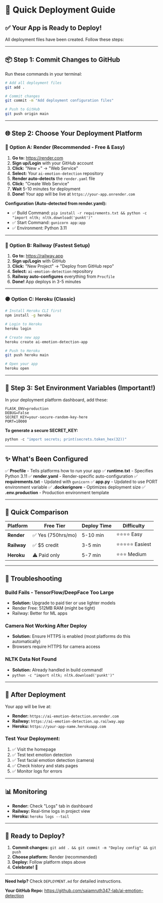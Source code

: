 # 🚀 Quick Deployment Guide

## ✅ Your App is Ready to Deploy!

All deployment files have been created. Follow these steps:

---

## 📦 Step 1: Commit Changes to GitHub

Run these commands in your terminal:

```bash
# Add all deployment files
git add .

# Commit changes
git commit -m "Add deployment configuration files"

# Push to GitHub
git push origin main
```

---

## 🌐 Step 2: Choose Your Deployment Platform

### 🎯 Option A: Render (Recommended - Free & Easy)

1. **Go to:** https://render.com
2. **Sign up/Login** with your GitHub account
3. **Click:** "New +" → "Web Service"
4. **Select:** Your `ai-emotion-detection` repository
5. **Render auto-detects** the `render.yaml` file
6. **Click:** "Create Web Service"
7. **Wait** 5-10 minutes for deployment
8. **Done!** Your app will be live at `https://your-app.onrender.com`

**Configuration (Auto-detected from render.yaml):**
- ✅ Build Command: `pip install -r requirements.txt && python -c "import nltk; nltk.download('punkt')"`
- ✅ Start Command: `gunicorn app:app`
- ✅ Environment: Python 3.11

---

### 🚂 Option B: Railway (Fastest Setup)

1. **Go to:** https://railway.app
2. **Sign up/Login** with GitHub
3. **Click:** "New Project" → "Deploy from GitHub repo"
4. **Select:** `ai-emotion-detection` repository
5. **Railway auto-configures** everything from `Procfile`
6. **Done!** App deploys in 3-5 minutes

---

### 🟣 Option C: Heroku (Classic)

```bash
# Install Heroku CLI first
npm install -g heroku

# Login to Heroku
heroku login

# Create new app
heroku create ai-emotion-detection-app

# Push to Heroku
git push heroku main

# Open your app
heroku open
```

---

## 🔐 Step 3: Set Environment Variables (Important!)

In your deployment platform dashboard, add these:

```
FLASK_ENV=production
DEBUG=False
SECRET_KEY=your-secure-random-key-here
PORT=10000
```

**To generate a secure SECRET_KEY:**
```python
python -c "import secrets; print(secrets.token_hex(32))"
```

---

## ✨ What's Been Configured

✅ **Procfile** - Tells platforms how to run your app
✅ **runtime.txt** - Specifies Python 3.11
✅ **render.yaml** - Render-specific auto-configuration
✅ **requirements.txt** - Updated with `gunicorn`
✅ **app.py** - Updated to use PORT environment variable
✅ **.dockerignore** - Optimizes deployment size
✅ **.env.production** - Production environment template

---

## 🎯 Quick Comparison

| Platform | Free Tier | Deploy Time | Difficulty |
|----------|-----------|-------------|------------|
| **Render** | ✅ Yes (750hrs/mo) | 5-10 min | ⭐⭐⭐⭐ Easy |
| **Railway** | ✅ $5 credit | 3-5 min | ⭐⭐⭐⭐⭐ Easiest |
| **Heroku** | ⚠️ Paid only | 5-7 min | ⭐⭐⭐ Medium |

---

## 🐛 Troubleshooting

### Build Fails - TensorFlow/DeepFace Too Large
- **Solution:** Upgrade to paid tier or use lighter models
- Render Free: 512MB RAM (might be tight)
- Railway: Better for ML apps

### Camera Not Working After Deploy
- **Solution:** Ensure HTTPS is enabled (most platforms do this automatically)
- Browsers require HTTPS for camera access

### NLTK Data Not Found
- **Solution:** Already handled in build command!
- `python -c "import nltk; nltk.download('punkt')"`

---

## 🎉 After Deployment

Your app will be live at:
- **Render:** `https://ai-emotion-detection.onrender.com`
- **Railway:** `https://ai-emotion-detection.up.railway.app`
- **Heroku:** `https://your-app-name.herokuapp.com`

### Test Your Deployment:
1. ✅ Visit the homepage
2. ✅ Test text emotion detection
3. ✅ Test facial emotion detection (camera)
4. ✅ Check history and stats pages
5. ✅ Monitor logs for errors

---

## 📊 Monitoring

- **Render:** Check "Logs" tab in dashboard
- **Railway:** Real-time logs in project view
- **Heroku:** `heroku logs --tail`

---

## 🚀 Ready to Deploy?

1. **Commit changes:** `git add . && git commit -m "Deploy config" && git push`
2. **Choose platform:** Render (recommended)
3. **Deploy:** Follow platform steps above
4. **Celebrate!** 🎉

---

**Need help?** Check `DEPLOYMENT.md` for detailed instructions.

**Your GitHub Repo:** https://github.com/saiamruth347-lab/ai-emotion-detection
